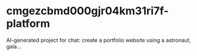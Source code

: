 # cmgezcbmd000gjr04km31ri7f-platform
AI-generated project for chat: create a portfolio website using a astronaut, gala...
